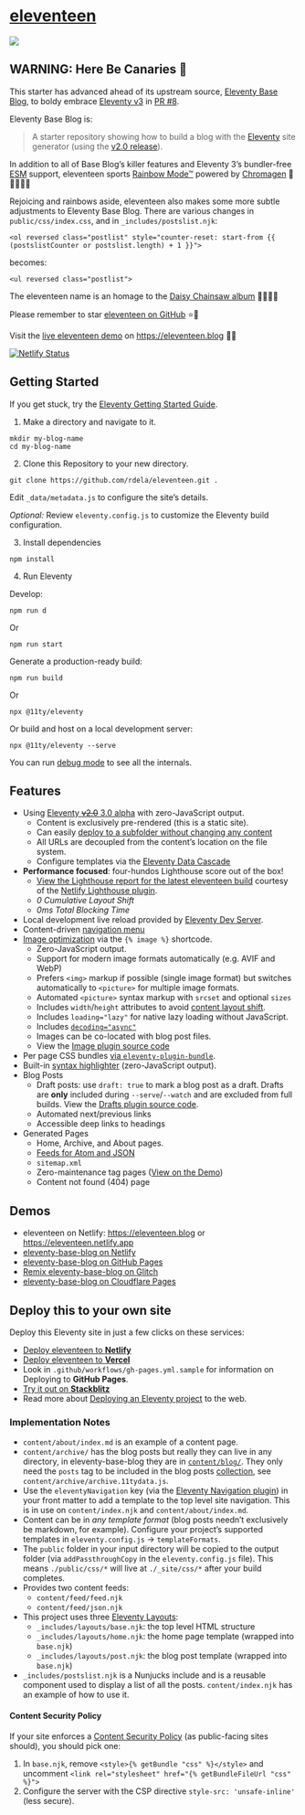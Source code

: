 # [eleventeen](https://eleventeen.blog)

[![](https://o.famebot.com/file/famebot/eleventeen.png)](https://eleventeen.blog)

## WARNING: Here Be Canaries 🐥

This starter has advanced ahead of its upstream source, [Eleventy Base Blog](https://github.com/11ty/eleventy-base-blog), to boldy embrace [Eleventy v3](https://www.11ty.dev/blog/canary-eleventy-v3/) in [PR #8](https://github.com/rdela/eleventeen/pull/8).

Eleventy Base Blog is:

> A starter repository showing how to build a blog with the [Eleventy](https://www.11ty.dev/) site generator (using the [v2.0 release](https://www.11ty.dev/blog/eleventy-v2/)).

In addition to all of Base Blog’s killer features and Eleventy 3’s bundler-free [ESM](https://developer.mozilla.org/en-US/docs/Web/JavaScript/Guide/Modules) support, eleventeen sports [Rainbow Mode™](https://github.com/rdela/eleventeen/pull/1) powered by [Chromagen](https://github.com/famebot/chromagen) 🌈📓➕🎨💥

Rejoicing and rainbows aside, eleventeen also makes some more subtle adjustments to Eleventy Base Blog. There are various changes in `public/css/index.css`, and in `_includes/postslist.njk`:
 
```njk
<ol reversed class="postlist" style="counter-reset: start-from {{ (postslistCounter or postslist.length) + 1 }}">
```
 
becomes:
 
```njk
<ul reversed class="postlist">
```

The eleventeen name is an homage to the [Daisy Chainsaw album](https://en.wikipedia.org/wiki/Eleventeen_(album)) 👩🏻‍🎤🎶

Please remember to star [eleventeen on GitHub](https://github.com/rdela/eleventeen) ⭐️🐙

Visit the [live eleventeen demo](https://eleventeen.blog) on <https://eleventeen.blog> 🌈📓

[![Netlify Status](https://api.netlify.com/api/v1/badges/bd16afdb-d0a5-4de2-aa5c-19529038ed78/deploy-status)](https://app.netlify.com/sites/eleventeen/deploys)

## Getting Started

If you get stuck, try the [Eleventy Getting Started Guide](https://www.11ty.dev/docs/getting-started/).

1. Make a directory and navigate to it.

```
mkdir my-blog-name
cd my-blog-name
```


2. Clone this Repository to your new directory.

```
git clone https://github.com/rdela/eleventeen.git .
```

Edit `_data/metadata.js` to configure the site’s details.

_Optional:_ Review `eleventy.config.js` to customize the Eleventy build configuration.

3. Install dependencies

```
npm install
```

4. Run Eleventy

Develop:

```
npm run d
```

Or

```
npm run start
```

Generate a production-ready build:

```
npm run build
```

Or

```
npx @11ty/eleventy
```

Or build and host on a local development server:

```
npx @11ty/eleventy --serve
```

You can run [debug mode](https://www.11ty.dev/docs/debugging/) to see all the internals.

## Features

- Using [Eleventy ~~v2.0~~ 3.0 alpha](https://www.11ty.dev/blog/canary-eleventy-v3/) with zero-JavaScript output.
	- Content is exclusively pre-rendered (this is a static site).
	- Can easily [deploy to a subfolder without changing any content](https://www.11ty.dev/docs/plugins/html-base/)
	- All URLs are decoupled from the content’s location on the file system.
	- Configure templates via the [Eleventy Data Cascade](https://www.11ty.dev/docs/data-cascade/)
- **Performance focused**: four-hundos Lighthouse score out of the box!
	- [View the Lighthouse report for the latest eleventeen build](https://eleventeen.blog/reports/lighthouse/) courtesy of the [Netlify Lighthouse plugin](https://github.com/netlify/netlify-plugin-lighthouse).
	- _0 Cumulative Layout Shift_
	- _0ms Total Blocking Time_
- Local development live reload provided by [Eleventy Dev Server](https://www.11ty.dev/docs/dev-server/).
- Content-driven [navigation menu](https://www.11ty.dev/docs/plugins/navigation/)
- [Image optimization](https://www.11ty.dev/docs/plugins/image/) via the `{% image %}` shortcode.
	- Zero-JavaScript output.
	- Support for modern image formats automatically (e.g. AVIF and WebP)
	- Prefers `<img>` markup if possible (single image format) but switches automatically to `<picture>` for multiple image formats.
	- Automated `<picture>` syntax markup with `srcset` and optional `sizes`
	- Includes `width`/`height` attributes to avoid [content layout shift](https://web.dev/cls/).
	- Includes `loading="lazy"` for native lazy loading without JavaScript.
	- Includes [`decoding="async"`](https://developer.mozilla.org/en-US/docs/Web/API/HTMLImageElement/decoding)
	- Images can be co-located with blog post files.
	- View the [Image plugin source code](https://github.com/11ty/eleventy-base-blog/blob/main/eleventy.config.images.js)
- Per page CSS bundles [via `eleventy-plugin-bundle`](https://github.com/11ty/eleventy-plugin-bundle).
- Built-in [syntax highlighter](https://www.11ty.dev/docs/plugins/syntaxhighlight/) (zero-JavaScript output).
- Blog Posts
	- Draft posts: use `draft: true` to mark a blog post as a draft. Drafts are **only** included during `--serve`/`--watch` and are excluded from full builds. View the [Drafts plugin source code](https://github.com/rdela/eleventeen/blob/trunk/eleventy.config.drafts.js).
	- Automated next/previous links
	- Accessible deep links to headings
- Generated Pages
	- Home, Archive, and About pages.
	- [Feeds for Atom and JSON](https://www.11ty.dev/docs/plugins/rss/)
	- `sitemap.xml`
	- Zero-maintenance tag pages ([View on the Demo](https://eleventeen.blog/tags/))
	- Content not found (404) page

## Demos

- eleventeen on Netlify: <https://eleventeen.blog> or <https://eleventeen.netlify.app>
- [eleventy-base-blog on Netlify](https://eleventy-base-blog.netlify.app)
- [eleventy-base-blog on GitHub Pages](https://11ty.github.io/eleventy-base-blog/)
- [Remix eleventy-base-blog on Glitch](https://glitch.com/~11ty-eleventy-base-blog)
- [eleventy-base-blog on Cloudflare Pages](https://eleventy-base-blog-d2a.pages.dev/)

## Deploy this to your own site

Deploy this Eleventy site in just a few clicks on these services:

- [Deploy eleventeen to **Netlify**](https://app.netlify.com/start/deploy?repository=https://github.com/rdela/eleventeen)
- [Deploy eleventeen to **Vercel**](https://vercel.com/import/project?template=rdela%2Feleventeen)
- Look in `.github/workflows/gh-pages.yml.sample` for information on Deploying to **GitHub Pages**.
- [Try it out on **Stackblitz**](https://stackblitz.com/github/rdela/eleventeen)
- Read more about [Deploying an Eleventy project](https://www.11ty.dev/docs/deployment/) to the web.

### Implementation Notes

- `content/about/index.md` is an example of a content page.
- `content/archive/` has the blog posts but really they can live in any directory, in eleventy-base-blog they are in [`content/blog/`](https://github.com/11ty/eleventy-base-blog/tree/main/content/blog). They only need the `posts` tag to be included in the blog posts [collection](https://www.11ty.dev/docs/collections/), see `content/archive/archive.11tydata.js`.
- Use the `eleventyNavigation` key (via the [Eleventy Navigation plugin](https://www.11ty.dev/docs/plugins/navigation/)) in your front matter to add a template to the top level site navigation. This is in use on `content/index.njk` and `content/about/index.md`.
- Content can be in _any template format_ (blog posts needn’t exclusively be markdown, for example). Configure your project’s supported templates in `eleventy.config.js` -> `templateFormats`.
- The `public` folder in your input directory will be copied to the output folder (via `addPassthroughCopy` in the `eleventy.config.js` file). This means `./public/css/*` will live at `./_site/css/*` after your build completes.
- Provides two content feeds:
	- `content/feed/feed.njk`
	- `content/feed/json.njk`
- This project uses three [Eleventy Layouts](https://www.11ty.dev/docs/layouts/):
	- `_includes/layouts/base.njk`: the top level HTML structure
	- `_includes/layouts/home.njk`: the home page template (wrapped into `base.njk`)
	- `_includes/layouts/post.njk`: the blog post template (wrapped into `base.njk`)
- `_includes/postslist.njk` is a Nunjucks include and is a reusable component used to display a list of all the posts. `content/index.njk` has an example of how to use it.

#### Content Security Policy

If your site enforces a [Content Security Policy](https://developer.mozilla.org/en-US/docs/Web/HTTP/CSP) (as public-facing sites should), you should pick one:

1. In `base.njk`, remove `<style>{% getBundle "css" %}</style>` and uncomment `<link rel="stylesheet" href="{% getBundleFileUrl "css" %}">`
2. Configure the server with the CSP directive `style-src: 'unsafe-inline'` (less secure).
